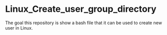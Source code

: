 # Linux_Create_user_group_directory
The goal this repository is show a bash file that it can be used to create new user in Linux. 
